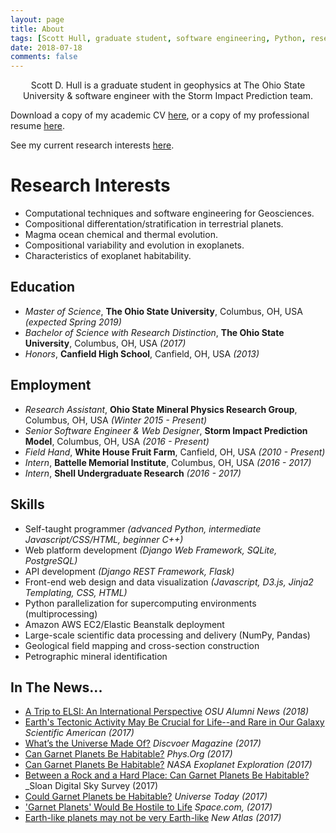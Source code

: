 ```yaml
---
layout: page
title: About
tags: [Scott Hull, graduate student, software engineering, Python, research]
date: 2018-07-18
comments: false
---
```

    
<center>Scott D. Hull is a graduate student in geophysics at The Ohio State University & software engineer with the Storm Impact Prediction team.</center>

Download a copy of my academic CV [here](/assets/files/Hull_CV_2018.pdf), or a copy of my professional resume [here](/assets/files/ScottHull_Resume.pdf).

See my current research interests [here](/projects/).

# Research Interests
* Computational techniques and software engineering for Geosciences.
* Compositional differentation/stratification in terrestrial planets.
* Magma ocean chemical and thermal evolution.
* Compositional variability and evolution in exoplanets.
* Characteristics of exoplanet habitability.

## Education
* _Master of Science_, **The Ohio State University**, Columbus, OH, USA _(expected Spring 2019)_
* _Bachelor of Science with Research Distinction_, **The Ohio State University**, Columbus, OH, USA _(2017)_
* _Honors_, **Canfield High School**, Canfield, OH, USA _(2013)_

## Employment
* _Research Assistant_, **Ohio State Mineral Physics Research Group**, Columbus, OH, USA _(Winter 2015 - Present)_
* _Senior Software Engineer & Web Designer_, **Storm Impact Prediction Model**, Columbus, OH, USA _(2016 - Present)_
* _Field Hand_, **White House Fruit Farm**, Canfield, OH, USA _(2010 - Present)_
* _Intern_, **Battelle Memorial Institute**, Columbus, OH, USA _(2016 - 2017)_
* _Intern_, **Shell Undergraduate Research** _(2016 - 2017)_

## Skills
* Self-taught programmer _(advanced Python, intermediate Javascript/CSS/HTML, beginner C++)_
* Web platform development _(Django Web Framework, SQLite, PostgreSQL)_
* API development _(Django REST Framework, Flask)_
* Front-end web design and data visualization _(Javascript, D3.js, Jinja2 Templating, CSS, HTML)_
* Python parallelization for supercomputing environments (multiprocessing)
* Amazon AWS EC2/Elastic Beanstalk deployment
* Large-scale scientific data processing and delivery (NumPy, Pandas)
* Geological field mapping and cross-section construction
* Petrographic mineral identification

## In The News...
* [A Trip to ELSI: An International Perspective](/assets/files/Hull_A_Trip_To_ELSI.pdf) _OSU Alumni News (2018)_
* [Earth's Tectonic Activity May Be Crucial for Life--and Rare in Our Galaxy](https://www.scientificamerican.com/article/earths-tectonic-activity-may-be-crucial-for-life-and-rare-in-our-galaxy/) _Scientific American (2017)_
* [What’s the Universe Made Of?](http://blogs.discovermagazine.com/d-brief/2017/01/06/whats-the-universe-made-of/#.WHASTrYrKqC) _Discvoer Magazine (2017)_
* [Can Garnet Planets Be Habitable?](https://phys.org/news/2017-01-garnet-planets-habitable.html) _Phys.Org (2017)_
* [Can Garnet Planets Be Habitable?](https://exoplanets.nasa.gov/news/1402/can-garnet-planets-be-habitable/) _NASA Exoplanet Exploration (2017)_
* [Between a Rock and a Hard Place: Can Garnet Planets Be Habitable?](https://www.sdss.org/press-releases/between-a-rock-and-a-hard-place-can-garnet-planets-be-habitable/) _Sloan Digital Sky Survey (2017)
* [Could Garnet Planets be Habitable?](https://www.universetoday.com/132724/garnet-planets-habitable/) _Universe Today (2017)_
* ['Garnet Planets' Would Be Hostile to Life](https://www.space.com/35284-garnet-exoplanets-hostile-for-life.html) _Space.com, (2017)_
* [Earth-like planets may not be very Earth-like](https://newatlas.com/exosolar-planets-composition/47277/) _New Atlas (2017)_

